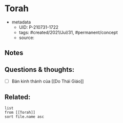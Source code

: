 # Torah

- metadata
	- UID: P-210731-1722
	- tags: #created/2021/Jul/31, #permanent/concept 
	- source: 

## Notes


## Questions & thoughts:
- [ ] Bản kinh thánh của [[Do Thái Giáo]]

## Related:
```dataview
list
from [[Torah]]
sort file.name asc
```